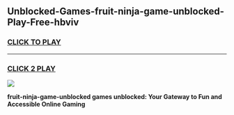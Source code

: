 
## Unblocked-Games-fruit-ninja-game-unblocked-Play-Free-hbviv
<h3>
<a href="https://premium76.site?title=fruit-ninja-game-unblocked&ref=09A">CLICK TO PLAY</a></h3>
<hr>

<h3>
<a href="https://premium76.site?title=fruit-ninja-game-unblocked&ref=09A">CLICK 2 PLAY</a>
  
</h3>

<a href="https://premium76.site?title=fruit-ninja-game-unblocked&ref=09A"><img src="https://clearcache.store/games.png"></a>


**fruit-ninja-game-unblocked games unblocked: Your Gateway to Fun and Accessible Online Gaming**
